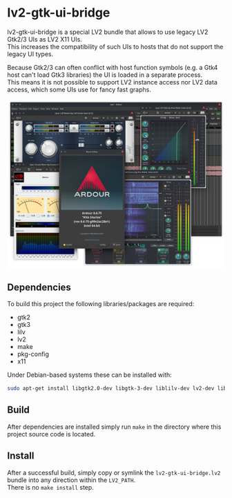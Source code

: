 lv2-gtk-ui-bridge
=================

lv2-gtk-ui-bridge is a special LV2 bundle that allows to use legacy LV2 Gtk2/3 UIs as LV2 X11 UIs.  
This increases the compatibility of such UIs to hosts that do not support the legacy UI types.

Because Gtk2/3 can often conflict with host function symbols (e.g. a Gtk4 host can't load Gtk3 libraries) the UI is loaded in a separate process.  
This means it is not possible to support LV2 instance access nor LV2 data access, which some UIs use for fancy fast graphs.

![Screenshot](Screenshot.png)

Dependencies
------------

To build this project the following libraries/packages are required:

 - gtk2
 - gtk3
 - lilv
 - lv2
 - make
 - pkg-config
 - x11

Under Debian-based systems these can be installed with:

```sh
sudo apt-get install libgtk2.0-dev libgtk-3-dev liblilv-dev lv2-dev libx11-dev make pkg-config
```

Build
-----

After dependencies are installed simply run `make` in the directory where this project source code is located.

Install
-------

After a successful build, simply copy or symlink the `lv2-gtk-ui-bridge.lv2` bundle into any direction within the `LV2_PATH`.  
There is no `make install` step.
